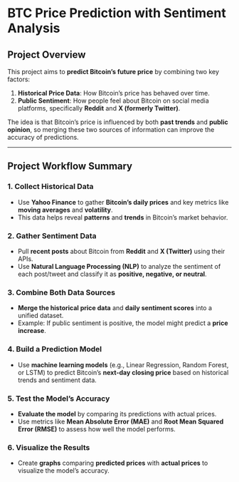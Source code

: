# BTC Price Prediction with Sentiment Analysis

## Project Overview
This project aims to **predict Bitcoin’s future price** by combining two key factors:
1. **Historical Price Data**: How Bitcoin’s price has behaved over time.
2. **Public Sentiment**: How people feel about Bitcoin on social media platforms, specifically **Reddit** and **X (formerly Twitter)**.

The idea is that Bitcoin’s price is influenced by both **past trends** and **public opinion**, so merging these two sources of information can improve the accuracy of predictions.

---

## Project Workflow Summary

### 1. Collect Historical Data
- Use **Yahoo Finance** to gather **Bitcoin’s daily prices** and key metrics like **moving averages** and **volatility**.
- This data helps reveal **patterns** and **trends** in Bitcoin’s market behavior.

### 2. Gather Sentiment Data
- Pull **recent posts** about Bitcoin from **Reddit** and **X (Twitter)** using their APIs.
- Use **Natural Language Processing (NLP)** to analyze the sentiment of each post/tweet and classify it as **positive, negative, or neutral**.

### 3. Combine Both Data Sources
- **Merge the historical price data** and **daily sentiment scores** into a unified dataset.
- Example: If public sentiment is positive, the model might predict a **price increase**.

### 4. Build a Prediction Model
- Use **machine learning models** (e.g., Linear Regression, Random Forest, or LSTM) to predict Bitcoin’s **next-day closing price** based on historical trends and sentiment data.

### 5. Test the Model’s Accuracy
- **Evaluate the model** by comparing its predictions with actual prices.
- Use metrics like **Mean Absolute Error (MAE)** and **Root Mean Squared Error (RMSE)** to assess how well the model performs.

### 6. Visualize the Results
- Create **graphs** comparing **predicted prices** with **actual prices** to visualize the model’s accuracy.

